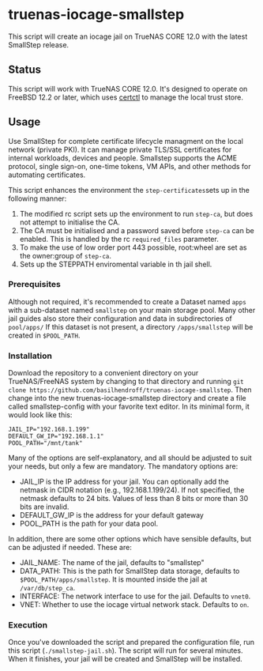 # truenas-iocage-smallstep
This script will create an iocage jail on TrueNAS CORE 12.0 with the latest SmallStep release.
## Status
This script will work with TrueNAS CORE 12.0. It's designed to operate on FreeBSD 12.2 or later, which uses [certctl](https://www.freebsd.org/cgi/man.cgi?query=certctl&apropos=0&sektion=0&manpath=FreeBSD+11.4-stable&arch=default&format=html) to manage the local trust store.
## Usage
Use SmallStep for complete certificate lifecycle managment on the local network (private PKI). It can manage private TLS/SSL certificates for internal workloads, devices and people. Smallstep supports the ACME protocol, single sign-on, one-time tokens, VM APIs, and other methods for automating certificates.

This script enhances the environment the `step-certificates`sets up in the following manner:
1. The modified rc script sets up the environment to run `step-ca`, but does not attempt to initialise the CA.
2. The CA must be initialised and a password saved before `step-ca` can be enabled. This is handled by the rc `required_files` parameter.
3. To make the use of low order port 443 possible, root:wheel are set as the owner:group of `step-ca`. 
4. Sets up the STEPPATH enviromental variable in th jail shell.

### Prerequisites
Although not required, it's recommended to create a Dataset named `apps` with a sub-dataset named `smallstep` on your main storage pool.  Many other jail guides also store their configuration and data in subdirectories of `pool/apps/` If this dataset is not present, a directory `/apps/smallstep` will be created in `$POOL_PATH`.
### Installation

Download the repository to a convenient directory on your TrueNAS/FreeNAS system by changing to that directory and running `git clone https://github.com/basilhendroff/truenas-iocage-smallstep`. Then change into the new truenas-iocage-smallstep directory and create a file called smallstep-config with your favorite text editor. In its minimal form, it would look like this:

```
JAIL_IP="192.168.1.199"
DEFAULT_GW_IP="192.168.1.1"
POOL_PATH="/mnt/tank"
```

Many of the options are self-explanatory, and all should be adjusted to suit your needs, but only a few are mandatory. The mandatory options are:

- JAIL_IP is the IP address for your jail. You can optionally add the netmask in CIDR notation (e.g., 192.168.1.199/24). If not specified, the netmask defaults to 24 bits. Values of less than 8 bits or more than 30 bits are invalid.
- DEFAULT_GW_IP is the address for your default gateway
- POOL_PATH is the path for your data pool.

In addition, there are some other options which have sensible defaults, but can be adjusted if needed. These are:

- JAIL_NAME: The name of the jail, defaults to "smallstep"
- DATA_PATH: This is the path for SmallStep data storage, defaults to `$POOL_PATH/apps/smallstep`. It is mounted inside the jail at `/var/db/step_ca`. 
- INTERFACE: The network interface to use for the jail. Defaults to `vnet0`.
- VNET: Whether to use the iocage virtual network stack. Defaults to `on`.

### Execution

Once you've downloaded the script and prepared the configuration file, run this script (`./smallstep-jail.sh`). The script will run for several minutes. When it finishes, your jail will be created and SmallStep will be installed.

